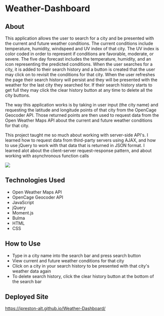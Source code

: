 # Weather-Dashboard

## About

This application allows the user to search for a city and be presented with the current and future weather conditions. The current conditions include temperature, humidity, windspeed and UV index of that city. The UV index is color coded in order to represent if conditions are favorable, moderate, or severe. The five day forecast includes the temperature, humidity, and an icon representing the predicted conditions. When the user searches for a city, it is added to their search history and a button is created that the user may click on to revisit the conditions for that city. When the user refreshes the page their search history will persist and they will be presented with the weather for the last city they searched for. If their search history starts to get full they may click the clear history button at any time to delete all the city buttons.

The way this application works is by taking in user input (the city name) and requesting the latitude and longitude points of that city from the OpenCage Geocoder API. Those returned points are then used to request data from the Open Weather Maps API about the current and future weather conditions for that city.

This project taught me so much about working with server-side API's. I learned how to request data from third-party servers using AJAX, and how to use jQuery to work with that data that is returned in JSON format. I learned alot about the client-server request-response pattern, and about working with asynchronous function calls

![](weather-dashboard.gif)

## Technologies Used

- Open Weather Maps API
- OpenCage Geocoder API
- JavaScript
- jQuery
- Moment.js
- Bulma
- HTML
- CSS

## How to Use

- Type in a city name into the search bar and press search button
- View current and future weather conditions for that city
- Click on a city in your search history to be presented with that city's weather data again
- To delete search history, click the clear history button at the bottom of the search bar

## Deployed Site

https://jpreston-alt.github.io/Weather-Dashboard/
